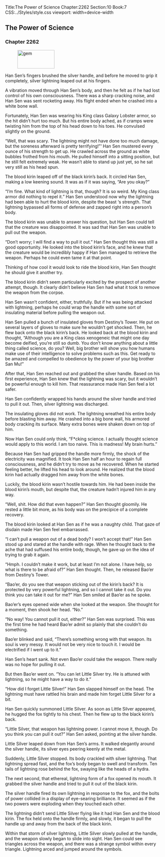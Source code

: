Title:The Power of Science 
Chapter:2262 
Section:10 
Book:7 
CSS:../Styles/style.css 
viewport: width=device-width
  
## The Power of Science
### Chapter 2262
  
<figure>
	<img src="../Images/gem.gif" alt="gem" id="gem" width="120" height="60" />
</figure>
  

  
Han Sen’s fingers brushed the silver handle, and before he moved to grip it completely, silver lightning leaped out at his fingers.

A vibration moved through Han Sen’s body, and then he felt as if he had lost control of his own consciousness. There was a sharp cracking noise, and Han Sen was sent rocketing away. His flight ended when he crashed into a white bone wall.

Fortunately, Han Sen was wearing his King class Galaxy Lobster armor, so the hit didn’t hurt too much. But his entire body ached, as if cramps were twisting him from the top of his head down to his toes. He convulsed slightly on the ground.

“Well, that was scary. The lightning might not have done too much damage, but the soreness afterward is pretty terrifying!”‘ Han Sen mustered every ounce of his strength to get up. He crawled across the ground as white bubbles frothed from his mouth. He pulled himself into a sitting position, but he still felt extremely weak. He wasn’t able to stand up just yet, so he sat very still as his head spun.

The blood kirin leaped off of the black kirin’s back. It circled Han Sen, making a low keening sound. It was as if it was saying, “Are you okay?”

“I’m fine. What kind of lightning is that, though? It is so weird. My King class armor did nothing to repel it.” Han Sen understood now why the lightning had been able to hurt the blood kirin, despite the beast ‘s strength. That lightning bypassed all forms of defense and zapped right into a person’s body.

The blood kirin was unable to answer his question, but Han Sen could tell that the creature was disappointed. It was sad that Han Sen was unable to pull out the weapon.

“Don’t worry; I will find a way to pull it out.” Han Sen thought this was still a good opportunity. He looked into the blood kirin’s face, and he knew that the creature would be incredibly happy if Han Sen managed to retrieve the weapon. Perhaps he could even tame it at that point.

Thinking of how cool it would look to ride the blood kirin, Han Sen thought he should give it another try.

The blood kirin didn’t seem particularly excited by the prospect of another attempt, though. It clearly didn’t believe Han Sen had what it took to remove the weapon from the corpse.

Han Sen wasn’t confident, either, truthfully. But if he was being attacked with lightning, perhaps he could wrap the handle with some sort of insulating material before pulling the weapon out.

Han Sen pulled a bunch of insulated gloves from Destiny’s Tower. He put on several layers of gloves to make sure he wouldn’t get shocked. Then, he flew back onto the black kirin’s back. He looked back at the blood kirin and thought, “Although you are a King class xenogeneic that might one day become deified, you’re still so dumb. You don’t know anything about a little thing called science, do you? Well, big brother will show you how humans make use of their intelligence to solve problems such as this. Get ready to be amazed and compelled to obedience by the power of your big brother San Mu!”

After that, Han Sen reached out and grabbed the silver handle. Based on his first experience, Han Sen knew that the lightning was scary, but it wouldn’t be powerful enough to kill him. That reassurance made Han Sen feel a lot safer.

Han Sen confidently wrapped his hands around the silver handle and tried to pull it out. Then, silver lightning was discharged.

The insulating gloves did not work. The lightning wreathed his entire body before blasting him away. He crashed into a big bone wall, his armored body cracking its surface. Many extra bones were shaken down on top of him.

Now Han Sen could only think, “F*cking science. I actually thought science would apply to this world. I am too naive. This is madness! My brain hurts.”

Because Han Sen had gripped the handle more firmly, the shock of the electricity was magnified. It took Han Sen half an hour to regain full consciousness, and he didn’t try to move as he recovered. When he started feeling better, he lifted his head to look around. He realized that the blood kirin had actually dragged him away from the white bones.

Luckily, the blood kirin wasn’t hostile towards him. He had been inside the blood kirin’s mouth, but despite that, the creature hadn’t injured him in any way.

“Well, shit. How did that even happen?” Han Sen thought gloomily. He rested a little bit more, as his body was on the precipice of a complete recovery.

The blood kirin looked at Han Sen as if he was a naughty child. That gaze of disdain made Han Sen feel embarrassed.

“I can’t pull a weapon out of a dead body? I won’t accept that!” Han Sen stood up and stared at the handle with rage. When he thought back to the ache that had suffused his entire body, though, he gave up on the idea of trying to grab it again.

“Hmph. I couldn’t make it work, but at least I’m not alone. I have help, so what is there to be afraid of?” Han Sen thought. Then, he released Bao’er from Destiny’s Tower.

“Bao’er, do you see that weapon sticking out of the kirin’s back? It is protected by very powerful lightning, and so I cannot take it out. Do you think you can take it out for me?” Han Sen smiled at Bao’er as he spoke.

Bao’er’s eyes opened wide when she looked at the weapon. She thought for a moment, then shook her head. “No.”

“No way! You cannot pull it out, either?” Han Sen was surprised. This was the first time he had heard Bao’er admit so plainly that she couldn’t do something.

Bao’er blinked and said, “There’s something wrong with that weapon. Its soul is very messy. It would not be very nice to touch it. I would be electrified if I went up to it.”

Han Sen’s heart sank. Not even Bao’er could take the weapon. There really was no hope for pulling it out.

But then Bao’er went on. “You can let Little Silver try. He is attuned with lightning, so he might have a way to do it.”

“How did I forget Little Silver!” Han Sen slapped himself on the head. The lightning must have rattled his brain and made him forget Little Silver for a bit.

Han Sen quickly summoned Little Silver. As soon as Little Silver appeared, he hugged the fox tightly to his chest. Then he flew up to the black kirin’s back.

“Little Silver, that weapon has lightning power. I cannot move it, though. Do you think you can pull it out?” Han Sen asked, pointing at the silver handle.

Little Silver leaped down from Han Sen’s arms. It walked elegantly around the silver handle, its silver eyes peering keenly at the metal.

Suddenly, Little Silver stopped. Its body crackled with silver lightning. That lightning spread fast, and the fox’s body began to swell and transform. Ten tails of lightning rose behind the fox, swaying like the heads of a hydra.

The next second, that ethereal, lightning form of a fox opened its mouth. It grabbed the silver handle and tried to pull it out of the black kirin.

The silver handle fired its own lightning in response to the fox, and the bolts of power collided in a display of eye-searing brilliance. It seemed as if the two powers were exploding when they touched each other.

The lightning didn’t send Little Silver flying like it had Han Sen and the blood kirin. The fox held onto the handle firmly, and slowly, it began to pull the handle up and away from the back of the black kirin.

Within that storm of silver lightning, Little Silver slowly pulled at the handle, and the weapon slowly began to slide into sight. Han Sen could see triangles across the weapon, and there was a strange symbol within every triangle. Lightning arced and jumped around the symbols.